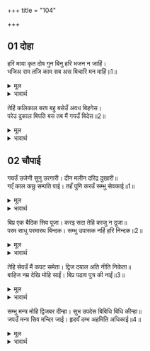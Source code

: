 +++
title = "104"

+++


## 01 दोहा
हरि माया कृत दोष गुन बिनु हरि भजन न जाहिं।  
भजिअ राम तजि काम सब अस बिचारि मन माहिं॥1॥  

<details><summary>मूल</summary>

हरि माया कृत दोष गुन बिनु हरि भजन न जाहिं।  
भजिअ राम तजि काम सब अस बिचारि मन माहिं॥1॥  
</details>

<details><summary>भावार्थ</summary>

श्री हरि की माया के द्वारा रचे हुए दोष और गुण श्री हरि के भजन बिना नहीं जाते। मन में ऐसा विचार कर, सब कामनाओं को छोडकर (निष्काम भाव से) श्री रामजी का भजन करना चाहिए॥1॥  
</details>

तेहिं कलिकाल बरष बहु बसेउँ अवध बिहगेस।  
परेउ दुकाल बिपति बस तब मैं गयउँ बिदेस॥2॥  

<details><summary>मूल</summary>

तेहिं कलिकाल बरष बहु बसेउँ अवध बिहगेस।  
परेउ दुकाल बिपति बस तब मैं गयउँ बिदेस॥2॥  
</details>

<details><summary>भावार्थ</summary>

हे पक्षीराज! उस कलिकाल में मैं बहुत वर्षों तक अयोध्या में रहा। एक बार वहाँ अकाल पडा, तब मैं विपत्ति का मारा विदेश चला गया॥2॥  
</details>





## 02 चौपाई
गयउँ उजेनी सुनु उरगारी। दीन मलीन दरिद्र दुखारी॥  
गएँ काल कछु सम्पति पाई। तहँ पुनि करउँ सम्भु सेवकाई॥1॥  

<details><summary>मूल</summary>

गयउँ उजेनी सुनु उरगारी। दीन मलीन दरिद्र दुखारी॥  
गएँ काल कछु सम्पति पाई। तहँ पुनि करउँ सम्भु सेवकाई॥1॥  
</details>

<details><summary>भावार्थ</summary>

हे सर्पों के शत्रु गरुडजी! सुनिए, मैं दीन, मलिन (उदास), दरिद्र और दुःखी होकर उज्जैन गया। कुछ काल बीतने पर कुछ सम्पत्ति पाकर फिर मैं वहीं भगवान्‌ शङ्कर की आराधना करने लगा॥1॥  
</details>

बिप्र एक बैदिक सिव पूजा। करइ सदा तेहि काजु न दूजा॥  
परम साधु परमारथ बिन्दक। सम्भु उपासक नहिं हरि निन्दक॥2॥  

<details><summary>मूल</summary>

बिप्र एक बैदिक सिव पूजा। करइ सदा तेहि काजु न दूजा॥  
परम साधु परमारथ बिन्दक। सम्भु उपासक नहिं हरि निन्दक॥2॥  
</details>

<details><summary>भावार्थ</summary>

एक ब्राह्मण वेदविधि से सदा शिवजी की पूजा करते, उन्हें दूसरा कोई काम न था। वे परम साधु और परमार्थ के ज्ञाता थे, वे शम्भु के उपासक थे, पर श्री हरि की निन्दा करने वाले न थे॥2॥  
</details>

तेहि सेवउँ मैं कपट समेता। द्विज दयाल अति नीति निकेता॥  
बाहिज नम्र देखि मोहि साईं। बिप्र पढाव पुत्र की नाईं॥3॥  

<details><summary>मूल</summary>

तेहि सेवउँ मैं कपट समेता। द्विज दयाल अति नीति निकेता॥  
बाहिज नम्र देखि मोहि साईं। बिप्र पढाव पुत्र की नाईं॥3॥  
</details>

<details><summary>भावार्थ</summary>

मैं कपटपूर्वक उनकी सेवा करता। ब्राह्मण बडे ही दयालु और नीति के घर थे। हे स्वामी! बाहर से नम्र देखकर ब्राह्मण मुझे पुत्र की भाँति मानकर पढाते थे॥3॥  
</details>

सम्भु मन्त्र मोहि द्विजबर दीन्हा। सुभ उपदेस बिबिधि बिधि कीन्हा॥  
जपउँ मन्त्र सिव मन्दिर जाई। हृदयँ दम्भ अहमिति अधिकाई॥4॥  

<details><summary>मूल</summary>

सम्भु मन्त्र मोहि द्विजबर दीन्हा। सुभ उपदेस बिबिधि बिधि कीन्हा॥  
जपउँ मन्त्र सिव मन्दिर जाई। हृदयँ दम्भ अहमिति अधिकाई॥4॥  
</details>

<details><summary>भावार्थ</summary>

उन ब्राह्मण श्रेष्ठ ने मुझको शिवजी का मन्त्र दिया और अनेकों प्रकार के शुभ उपदेश किए। मैं शिवजी के मन्दिर में जाकर मन्त्र जपता। मेरे हृदय में दम्भ और अहङ्कार बढ गया॥4॥  
</details>

<div class="audioEmbed"  caption="AIR-वाचनम्" src="https://archive
.org/download/rAmcharitmAnas-AIR/EPI-393.mp3"></div>
